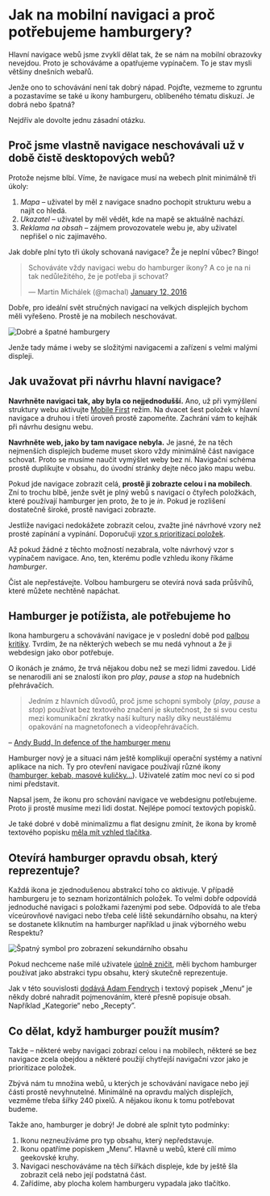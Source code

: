 # Jak na mobilní navigaci a proč potřebujeme hamburgery?

Hlavní navigace webů jsme zvyklí dělat tak, že se nám na mobilní obrazovky nevejdou. Proto je schováváme a opatřujeme vypínačem. To je stav mysli většiny dnešních webařů. 

Jenže ono to schovávání není tak dobrý nápad. Pojďte, vezmeme to zgruntu a pozastavíme se také u ikony hamburgeru, oblíbeného tématu diskuzí. Je dobrá nebo špatná?

Nejdřív ale dovolte jednu zásadní otázku.

## Proč jsme vlastně navigace neschovávali už v době čistě desktopových webů?

Protože nejsme blbí. Víme, že navigace musí na webech plnit minimálně tři úkoly:

1. *Mapa* – uživatel by měl z navigace snadno pochopit strukturu webu a najít co hledá.
2. *Ukazatel*  – uživatel by měl vědět, kde na mapě se aktuálně nachází.
3. *Reklama na obsah* – zájmem provozovatele webu je, aby uživatel nepřišel o nic zajímavého.

Jak dobře plní tyto tři úkoly schovaná navigace? Že je neplní vůbec? Bingo!

<blockquote class="twitter-tweet" data-lang="en"><p lang="cs" dir="ltr">Schováváte vždy navigaci webu do hamburger ikony? A co je na ni tak nedůležitého, že je potřeba ji schovat?</p>&mdash; Martin Michálek (@machal) <a href="https://twitter.com/machal/status/686878575400714240">January 12, 2016</a></blockquote>
<script async src="//platform.twitter.com/widgets.js" charset="utf-8"></script>

Dobře, pro ideální svět stručných navigací na velkých displejích bychom měli vyřešeno. Prostě je na mobilech neschovávat. 

![Dobré a špatné hamburgery](/assets/img/content/dest/original/hamburger-variants.jpg)

Jenže tady máme i weby se složitými navigacemi a zařízení s velmi malými displeji. 

## Jak uvažovat při návrhu hlavní navigace?

**Navrhněte navigaci tak, aby byla co nejjednodušší.** Ano, už při vymýšlení struktury webu aktivujte [Mobile First](mobile-first.md) režim. Na dvacet šest položek v hlavní navigace a druhou i třetí úroveň prostě zapomeňte. Zachrání vám to kejhák při návrhu designu webu.

**Navrhněte web, jako by tam navigace nebyla.** Je jasné, že na těch nejmenších displejích budeme muset skoro vždy minimálně část navigace schovat. Proto se musíme naučit vymýšlet weby bez ní. Navigační schéma prostě duplikujte v obsahu, do úvodní stránky dejte něco jako mapu webu.

Pokud jde navigace zobrazit celá, **prostě ji zobrazte celou i na mobilech**. Zní to trochu blbě, jenže svět je plný webů s navigací o čtyřech položkách, které používají hamburger jen proto, že to je *in*. Pokud je rozlišení dostatečně široké, prostě navigaci zobrazte. 

Jestliže navigaci nedokážete zobrazit celou, zvažte jiné návrhové vzory než prosté zapínání a vypínání. Doporučuji [vzor s prioritizací položek](https://css-tricks.com/the-priority-navigation-pattern/).

Až pokud žádné z těchto možností nezabrala, volte návrhový vzor s vypínačem navigace. Ano, ten, kterému podle vzhledu ikony říkáme *hamburger*. 

Číst ale nepřestávejte. Volbou hamburgeru se otevírá nová sada průšvihů, které můžete nechtěně napáchat.

## Hamburger je potížista, ale potřebujeme ho

Ikona hamburgeru a schovávání navigace je v poslední době pod [palbou](http://deep.design/the-hamburger-menu/) [kritiky](http://jecas.cz/hamburger-menu). Tvrdím, že na některých webech se mu nedá vyhnout a že ji webdesign jako obor potřebuje.

O ikonách je známo, že trvá nějakou dobu než se mezi lidmi zavedou. Lidé se nenarodili ani se znalostí ikon pro *play*, *pause* a *stop* na hudebních přehrávačích. 

> Jedním z hlavních důvodů, proč jsme schopni symboly (*play*, *pause* a *stop*) používat bez textového značení je skutečnost, že si svou cestu mezi komunikační zkratky naší kultury našly díky neustálému opakování na magnetofonech a videopřehrávačích.

– [Andy Budd, In defence of the hamburger menu](http://www.andybudd.com/archives/2016/01/in_defence_of_the_hamburger_menu/)

Hamburger nový je a situaci nám ještě komplikují operační systémy a nativní aplikace na nich. Ty pro otevření navigace používají různé ikony ([hamburger, kebab, masové kuličky…](https://twitter.com/lukew/status/591296890030915585)). Uživatelé zatím moc neví co si pod nimi představit.

Napsal jsem, že ikonu pro schování navigace ve webdesignu potřebujeme. Proto ji  prostě musíme mezi lidi dostat. Nejlépe pomocí textových popisků.

Je také dobré v době minimalizmu a flat designu zmínit, že ikona by kromě textového popisku [měla mít vzhled tlačítka](http://exisweb.net/menu-eats-hamburger).

## Otevírá hamburger opravdu obsah, který reprezentuje?

Každá ikona je zjednodušenou abstrakcí toho co aktivuje. V případě hamburgeru je to seznam horizontálních položek. To velmi dobře odpovídá jednoduché navigaci s položkami řazenými pod sebe.  Odpovídá to ale třeba víceúrovňové navigaci nebo třeba celé liště sekundárního obsahu, na který se dostanete kliknutím na hamburger například u jinak výborného webu Respektu? 

![Špatný symbol pro zobrazení sekundárního obsahu](/assets/img/content/dest/original/hamburger-abstraction.jpg)

Pokud nechceme naše milé uživatele [úplně zničit](/blog/47-znicit-mobilistu-1), měli bychom hamburger používat jako abstrakci typu obsahu, který skutečně reprezentuje.

Jak v této souvislosti [dodává Adam Fendrych](https://twitter.com/adlo/status/720266123774713856) i textový popisek „Menu“ je někdy dobré nahradit pojmenováním, které přesně popisuje obsah. Například „Kategorie“ nebo „Recepty”.


## Co dělat, když hamburger použít musím?

Takže – některé weby navigaci zobrazí celou i na mobilech, některé se bez navigace zcela obejdou a některé použijí chytřejší navigační vzor jako je prioritizace položek. 

Zbývá nám tu množina webů, u kterých je schovávání navigace nebo její části prostě nevyhnutelné. Minimálně na opravdu malých displejích, vezměme třeba šířky 240 pixelů. A nějakou ikonu k tomu potřebovat budeme.

Takže ano, hamburger je dobrý! Je dobré ale splnit tyto podmínky:

1. Ikonu nezneužíváme pro typ obsahu, který nepředstavuje.
2. Ikonu opatříme popiskem „Menu“. Hlavně u webů, které cílí mimo geekovské kruhy. 
3. Navigaci neschováváme na těch šířkách displeje, kde by ještě šla zobrazit celá nebo její podstatná část.
4. Zařídíme, aby plocha kolem hamburgeru vypadala jako tlačítko.
